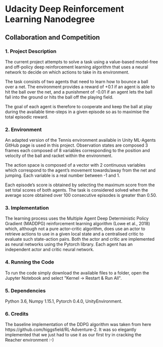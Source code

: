<h1>Udacity Deep Reinforcement Learning Nanodegree</h1>
  
<h2>Collaboration and Competition</h2>

<h3>1. Project Description</h3>

The current project attempts to solve a task using a value-based model-free and off-policy deep reinforcement learning algorithm that uses a neural network to decide on which actions to take in its environment.

The task consists of two agents that need to learn how to bounce a ball over a net. The environment provides a reward of +0.1 if an agent is able to hit the ball over the net, and a punishment of -0.01 if an agent lets the ball fall into the ground or hits the ball off the playing field.

The goal of each agent is therefore to cooperate and keep the ball at play during the available time-steps in a given episode so as to maximise the total episodic reward.

<h3>2. Environment</h3>

An adapted version of the Tennis environment available in Unity ML-Agents GitHub page is used in this project. Observation states are composed 3 frames each composed of 8 variables corresponding to the position and velocity of the ball and racket within the environment.

The action space is composed of a vector with 2 continuous variables which correspond to the agent’s movement towards/away from the net and jumping. Each variable is a real number between -1 and 1.

Each episode’s score is obtained by selecting the maximum score from the set total scores of both agents. The task is considered solved when the average score obtained over 100 consecutive episodes is greater than 0.50.

<h3>3. Implementation</h3>

The learning process uses the Multiple Agent Deep Deterministic Policy Gradient (MADDPG) reinforcement learning algorithm (Lowe et al., 2018) which, although not a pure actor-critic algorithm, does use an actor to retrieve actions to use in a given local state and a centralised critic to evaluate such state-action pairs. Both the actor and critic are implemented as neural networks using the Pytorch library. Each agent has an independent actor and critic neural network.

<h3>4. Running the Code</h3>
To run the code simply download the available files to a folder, open the Jupyter Notebook and select "Kernel -> Restart & Run All".

<h3>5. Dependencies</h3>
Python 3.6, Numpy 1.15.1, Pytorch 0.4.0, UnityEnvironment.

<h3>6. Credits</h3>
The baseline implementation of the DDPG algorithm was taken from here https://github.com/higgsfield/RL-Adventure-2. It was so elegantly implemented that we just had to use it as our first try in cracking the Reacher environment :-)
